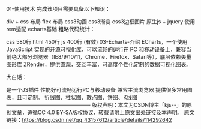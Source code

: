 01-使用技术
完成该项目需要具备以下知识：

div + css 布局
flex 布局
css3动画
css3渐变
css3边框图片
原生js + jquery 使用
rem适配
echarts基础
粗略代码统计：

css 580行
html 450行
js 400行 (有效)
03-Echarts-介绍
ECharts，一个使用 JavaScript 实现的开源可视化库，可以流畅的运行在 PC 和移动设备上，兼容当前绝大部分浏览器（IE8/9/10/11，Chrome，Firefox，Safari等），底层依赖矢量图形库 ZRender，提供直观，交互丰富，可高度个性化定制的数据可视化图表。

大白话：

是一个JS插件
性能好可流畅运行PC与移动设备
兼容主流浏览器
提供很多常用图表，且可定制。
折线图、柱状图、散点图、饼图、K线图
————————————————
版权声明：本文为CSDN博主「kjs--」的原创文章，遵循CC 4.0 BY-SA版权协议，转载请附上原文出处链接及本声明。
原文链接：https://blog.csdn.net/qq_43157612/article/details/114292642

